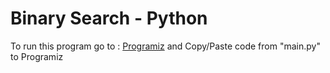 # Binary Search - Python

To run this program go to : [Programiz](https://www.programiz.com/python-programming/online-compiler/) and Copy/Paste code from "main.py" to Programiz